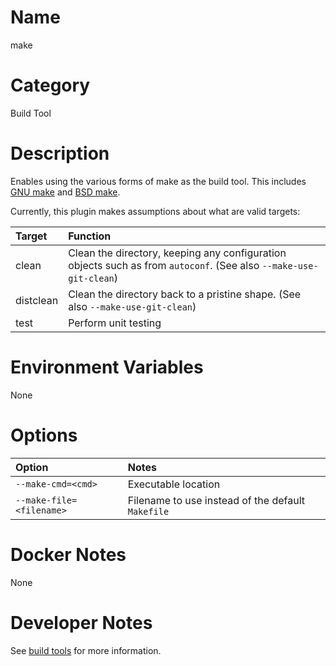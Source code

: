 <!---
  Licensed to the Apache Software Foundation (ASF) under one
  or more contributor license agreements.  See the NOTICE file
  distributed with this work for additional information
  regarding copyright ownership.  The ASF licenses this file
  to you under the Apache License, Version 2.0 (the
  "License"); you may not use this file except in compliance
  with the License.  You may obtain a copy of the License at

    http://www.apache.org/licenses/LICENSE-2.0

  Unless required by applicable law or agreed to in writing,
  software distributed under the License is distributed on an
  "AS IS" BASIS, WITHOUT WARRANTIES OR CONDITIONS OF ANY
  KIND, either express or implied.  See the License for the
  specific language governing permissions and limitations
  under the License.
-->

# Name

make

# Category

Build Tool

# Description

Enables using the various forms of make as the build tool.  This includes [GNU make](https://www.gnu.org/software/make/) and [BSD make](https://www.freebsd.org/cgi/man.cgi?make(1)).

Currently, this plugin makes assumptions about what are valid targets:

| Target | Function |
|:-------|:---------|
| clean | Clean the directory, keeping any configuration objects such as from `autoconf`.  (See also `--make-use-git-clean`) |
| distclean | Clean the directory back to a pristine shape. (See also `--make-use-git-clean`) |
| test | Perform unit testing |

# Environment Variables

None

# Options

| Option | Notes |
|:---------|:------|
| `--make-cmd=<cmd>` | Executable location |
| `--make-file=<filename>` | Filename to use instead of the default `Makefile` | `--make-use-git-clean` | Instead of `make clean`, use `git clean` to wipe the repository |

# Docker Notes

None

# Developer Notes

See [build tools](../../buildtools) for more information.

